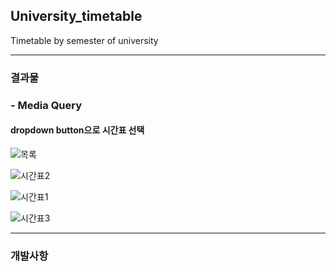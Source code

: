 ## University_timetable
Timetable by semester of university

---
### 결과물
### - Media Query

#### dropdown button으로 시간표 선택

![목록](https://user-images.githubusercontent.com/63100352/109503248-5eb1be00-7add-11eb-9998-c4bc5f1fd2cc.PNG)
<br />

![시간표2](https://user-images.githubusercontent.com/63100352/109503010-185c5f00-7add-11eb-85b8-808e343c3f8c.jpg)
<br />

![시간표1](https://user-images.githubusercontent.com/63100352/109503006-172b3200-7add-11eb-9567-569c34f52aa4.jpg)
<br />

![시간표3](https://user-images.githubusercontent.com/63100352/109503018-1b574f80-7add-11eb-916c-a6cb598038f0.jpg)


---

### 개발사항

